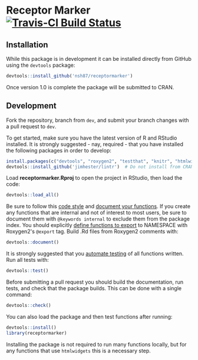 # Receptor Marker [![Travis-CI Build Status](https://travis-ci.org/nsh87/receptormarker.svg?branch=dev)](https://travis-ci.org/nsh87/receptormarker)

## Installation

While this package is in development it can be installed directly from GitHub
using the `devtools` package:

```R
devtools::install_github('nsh87/receptormarker')
```

Once version 1.0 is complete the package will be submitted to CRAN.

## Development

Fork the repository, branch from `dev`, and submit your branch changes with a
pull request to `dev`.

To get started, make sure you have the latest version of R and RStudio
installed. It is strongly suggested - nay, required - that you have installed
the following packages in order to develop:

```R
install.packages(c("devtools", "roxygen2", "testthat", "knitr", "htmlwidgets"))
devtools::install_github('jimhester/lintr')  # Do not install from CRAN
```

Load **receptormarker.Rproj** to open the project in RStudio, then load the
code:

```R
devtools::load_all()
```

Be sure to follow this [code style](http://r-pkgs.had.co.nz/r.html#style "Hadley Wickham's Modified Google R Style Guide")
 and [document your functions](http://r-pkgs.had.co.nz/man.html "Documenting
with Roxygen2").  If you create any functions that are internal and not of
interest to most users, be sure to document them with `@keywords internal` to
exclude them from the package index. You should explicitly
[define functions to export](http://r-pkgs.had.co.nz/namespace.html#exports "Namespacing in R")
to NAMESPACE with Roxygen2's `@export` tag. Build .Rd files from Roxygen2 comments with:

```R
devtools::document()
```

It is strongly suggested that you [automate
testing](http://r-pkgs.had.co.nz/tests.html "Writing Tests for R") of all
functions written. Run all tests with:

```R
devtools::test()
```

Before submitting a pull request you should build the documentation, run tests, 
and check that the package builds. This can be done with a single command:

```R
devtools::check()
```

You can also load the package and then test functions after running:

```R
devtools::install()
library(receptormarker)
```

Installing the package is not required to run many functions locally, but for
any functions that use `htmlwidgets` this is a necessary step.
